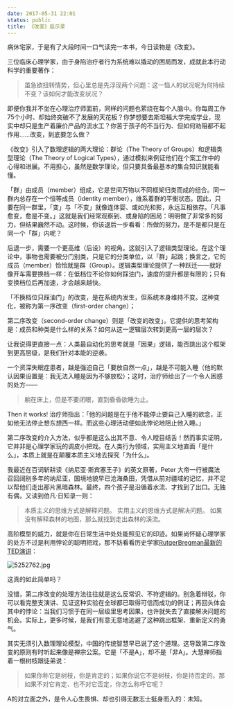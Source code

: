 ```yaml
---
date: 2017-05-31 22:01
status: public
title: 《改变》启示录
---
```


病休宅家，于是有了大段时间一口气读完一本书，今日读物是《改变》。



三位临床心理学家，由于身陷治疗者行为系统难以撬动的困局而发，成就此本行动科学的重要著作：

> 虽急欲扭转情势，但心里总是先浮现两个问题：这一恼人的状况呢为何持续不变？该如何才能改变状况？

即便你我并不坐在心理治疗师面前，同样的问题也萦绕在每个人脑中。你每周工作75个小时、却始终突破不了发展的天花板？你梦想要去斯坦福大学完成学业，现实中却只是生产着廉价产品的流水工？你苦于孩子的不当行为、但如何劝阻都不起作用……改变，到底要怎么做？

《改变》引入了数理逻辑的两大理论：群论（The Theory of Groups）和逻辑类型理论（The Theory of Logical Types），通过模拟来例证他们在个案工作中的心得和进展。不用担心，虽然是数学理论，但只要具备最基本的集合知识就能看懂。

「群」由成员（member）组成，它是世间万物以不同框架归类而成的组合。同一群内总存在一个恒等成员（identity member），维系着群的平衡状态。因此，只要在同一群里，「变」与「不变」就像连体婴、或如光和影，永远互相依存。「凡事愈变，愈是不变。」这就是我们经常观察到、或身陷的困局：明明做了非常多的努力，但结果巍然不动。这时候，你该退后一步看看：所做的努力，是不是都只是在同一个「群」内呢？

后退一步，需要一个更高维（后设）的视角。这就引入了逻辑类型理论。在这个理论中，事物也需要被分门别类，只是它的分类单位，以「群」起跳；换言之，它的成员（member）恰恰就是群（Group）。逻辑类型理论提供了一种跃迁——就好像开车需要换档一样：在低档位不论你如何踩油门，速度的提升都是有限的；只有变换档位后再加速，才会越来越快。

「不换档位只踩油门」的改变，是在系统内发生，但系统本身维持不变。这种变化，被称为第一序改变（first-order change）；

第二序改变（second-order change）则是「改变的改变」。它提供的思考架构是：成员和种类是什么样的关系？如何从这一逻辑层次转到更高一层的层次？

让我说得更直接一点：人类最自动化的思考就是「因果」逻辑，能否跳出这个框架到更高层级，是我们针对本能的逆袭。

一个资深失眠症患者，越是强迫自己「要放自然一点」，越是不可能入睡（他的默认因果设置是：我无法入睡是因为不够放松）；这时，治疗师给出了一个令人困惑的处方——
> 躺在床上，但是不要闭眼，直到昏昏欲睡为止。


Then it works!
治疗师指出：「他的问题是在于他不能停止要自己入睡的欲念，正如他无法停止想东想西一样。而这些心理活动便如此悖论地阻止他入睡。」

第二序改变的介入方法，似乎都是这么出其不意、令人瞠目结舌！然而事实证明，它并非是心理学家玩的调皮小把戏。在人类行为领域，实用主义地直面「是什么」，本质上就是在颠覆本质主义地去探究「为什么」。

我最近在百词斩耕读《纳尼亚·斯宾塞王子》的英文原著，Peter 大帝一行被魔法召回阔别多年的纳尼亚，国境地貌早已沧海桑田，凭借从前对疆域的记忆，并不足以帮他们走出那片黑暗森林。最终，四个孩子是沿循着水流、才找到了出口。无独有偶，又读到伯凡·日知录一则：
> 本质主义的思维方式是解释问题。
> 实用主义的思维方式是解决问题。
> 如果没有解释森林的地图，那么就找到走出森林的溪流。

高阶模型的威力，就是你在日常生活中处处能照见它的印迹。如果尚怀疑心理学家的处方不过是利用悖论的聪明把戏，那不妨看看历史学家[RutgerBregman最新的TED演讲](http://open.163.com/movie/2017/5/H/T/MCKH42S7I_MCKH5A2HT.html)：

![5252762.jpg](http://upload-images.jianshu.io/upload_images/10451-34c4a7d6ebd46826.jpg?imageMogr2/auto-orient/strip%7CimageView2/2/w/1240)

这真的如此简单吗？

没错，第二序改变的处理方法往往就是这么反常识、不符逻辑的。别急着辩驳，你可以看完整支演讲、见证这种实验在全球都已取得可信而成功的例证；再回头体会其中的悖论：当我们习惯于在同一层级里思考因果，也许就失去了直接解决问题的机会。实际上，更多时候，是我们有意无意地逃避了这种跳出框架、重新定义的勇气。

其实无须引入数理理论模型，中国的传统智慧早已说了这个道理。这导致第二序改变的原则有时听起来像是禅宗公案。它是「不是A」，却不是「非A」。大慧禅师指着一根树枝跟徒弟说：
> 如果你称它是树枝，你是肯定的；如果你说它不是树枝，你是持否定的。那如果不对它肯定、也不对它否定，你怎么称呼它呢？


A的对立面之外，是令人心生畏惧、却也引得无数志士挺身而入的：未知。
